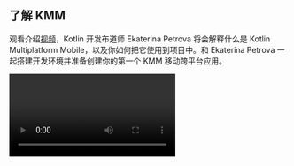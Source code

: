 [//]: # (title: Getting started)
[//]: # (auxiliary-id: Getting_started)

## 了解 KMM

观看介绍[视频](https://www.youtube.com/watch?v=mdN6P6RI__k)，Kotlin 开发布道师 Ekaterina Petrova 将会解释什么是 Kotlin Multiplatform Mobile，以及你如何把它使用到项目中。和 Ekaterina Petrova 一起搭建开发环境并准备创建你的第一个 KMM 移动跨平台应用。

<video href="mdN6P6RI__k" title="Kotlin Multiplatform Multiverse, Episode 1: Meet KMM!"/>

## 从头开始 KMM 项目

* [搭建 KMM 开发环境](setup.md)。
* [创建你的第一个 KMM 应用](create-first-app.md)基于 IDE 向导功能。
* [查看 KMM 示例](samples.md) 获取灵感。

## 创建一个可以运行在 iOS 上的 Android 应用

如果你已经有一个移动应用并想使它跨平台：

* [搭建 KMM 开发环境](setup.md)。
* [让一个 Android 示例应用在 iOS 上良好运行](integrate-in-existing-app.md)。
* [了解 KMM 应用架构指南](architect-kmm-app.md)。
